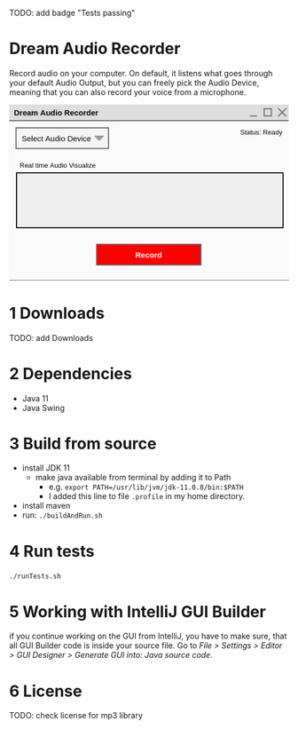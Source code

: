TODO: add badge "Tests passing"

# Dream Audio Recorder
Record audio on your computer. On default, it listens what goes
through your default Audio Output, but you can freely pick
the Audio Device, meaning that you can also record your voice
from a microphone.

![doc/images/main-window.jpeg](doc/images/main-window.jpeg)

# 1 Downloads
TODO: add Downloads

# 2 Dependencies
* Java 11
* Java Swing

# 3 Build from source
* install JDK 11
    * make java available from terminal by adding it to Path
        * e.g. `export PATH=/usr/lib/jvm/jdk-11.0.8/bin:$PATH`
        * I added this line to file `.profile` in my home
          directory.
* install maven
* run: `./buildAndRun.sh`

# 4 Run tests
`./runTests.sh`

# 5 Working with IntelliJ GUI Builder
if you continue working on the GUI from IntelliJ, you have to make
sure, that all GUI Builder code is inside your source file. Go to
*File > Settings > Editor > GUI Designer > Generate GUI into: 
Java source code*.

# 6 License
TODO: check license for mp3 library
